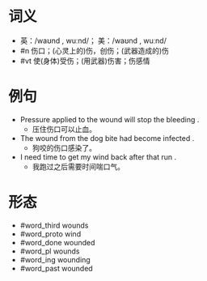 # 词义
- 英：/waʊnd , wuːnd/； 美：/waʊnd , wuːnd/
- #n 伤口；(心灵上的)伤，创伤；(武器造成的)伤
- #vt 使(身体)受伤；(用武器)伤害；伤感情
# 例句
- Pressure applied to the wound will stop the bleeding .
	- 压住伤口可以止血。
- The wound from the dog bite had become infected .
	- 狗咬的伤口感染了。
- I need time to get my wind back after that run .
	- 我跑过之后需要时间喘口气。
# 形态
- #word_third wounds
- #word_proto wind
- #word_done wounded
- #word_pl wounds
- #word_ing wounding
- #word_past wounded
